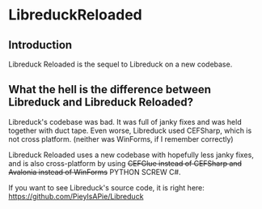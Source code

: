# LibreduckReloaded

## Introduction
Libreduck Reloaded is the sequel to Libreduck on a new codebase.

## What the hell is the difference between Libreduck and Libreduck Reloaded?
Libreduck's codebase was bad. It was full of janky fixes and was held together with duct tape. Even worse, Libreduck used CEFSharp, which is not cross platform. (neither was WinForms, if I remember correctly)

Libreduck Reloaded uses a new codebase with hopefully less janky fixes, and is also cross-platform by using ~~CEFGlue instead of CEFSharp and Avalonia instead of WinForms~~ PYTHON SCREW C#.

If you want to see Libreduck's source code, it is right here: https://github.com/PieyIsAPie/Libreduck
